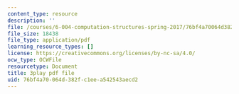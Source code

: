 ```yaml
---
content_type: resource
description: ''
file: /courses/6-004-computation-structures-spring-2017/76bf4a70064d382fc1eea542543aecd2_IbKCGrVGpco.pdf
file_size: 18438
file_type: application/pdf
learning_resource_types: []
license: https://creativecommons.org/licenses/by-nc-sa/4.0/
ocw_type: OCWFile
resourcetype: Document
title: 3play pdf file
uid: 76bf4a70-064d-382f-c1ee-a542543aecd2
---
```

